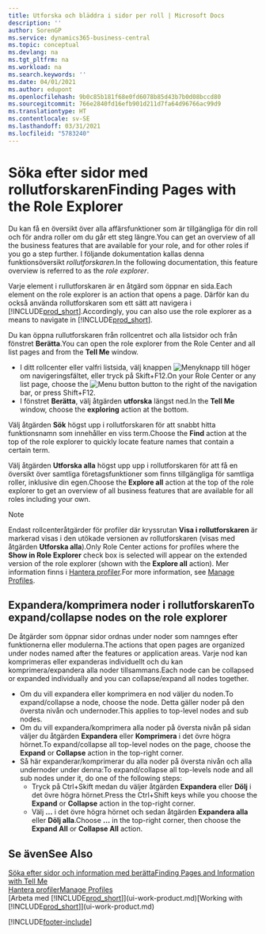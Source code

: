 ```yaml
---
title: Utforska och bläddra i sidor per roll | Microsoft Docs
description: ''
author: SorenGP
ms.service: dynamics365-business-central
ms.topic: conceptual
ms.devlang: na
ms.tgt_pltfrm: na
ms.workload: na
ms.search.keywords: ''
ms.date: 04/01/2021
ms.author: edupont
ms.openlocfilehash: 9b0c85b181f68e0fd6078b85d43b7b0d08bccd80
ms.sourcegitcommit: 766e2840fd16efb901d211d7fa64d96766ac99d9
ms.translationtype: HT
ms.contentlocale: sv-SE
ms.lasthandoff: 03/31/2021
ms.locfileid: "5783240"
---
```

# <a name="finding-pages-with-the-role-explorer"></a><span data-ttu-id="52744-102">Söka efter sidor med rollutforskaren</span><span class="sxs-lookup"><span data-stu-id="52744-102">Finding Pages with the Role Explorer</span></span>
<span data-ttu-id="52744-103">Du kan få en översikt över alla affärsfunktioner som är tillgängliga för din roll och för andra roller om du går ett steg längre.</span><span class="sxs-lookup"><span data-stu-id="52744-103">You can get an overview of all the business features that are available for your role, and for other roles if you go a step further.</span></span> <span data-ttu-id="52744-104">I följande dokumentation kallas denna funktionsöversikt *rollutforskaren.*</span><span class="sxs-lookup"><span data-stu-id="52744-104">In the following documentation, this feature overview is referred to as the *role explorer*.</span></span>

<span data-ttu-id="52744-105">Varje element i rullutforskaren är en åtgärd som öppnar en sida.</span><span class="sxs-lookup"><span data-stu-id="52744-105">Each element on the role explorer is an action that opens a page.</span></span> <span data-ttu-id="52744-106">Därför kan du också använda rollutforskaren som ett sätt att navigera i [!INCLUDE[prod_short](includes/prod_short.md)].</span><span class="sxs-lookup"><span data-stu-id="52744-106">Accordingly, you can also use the role explorer as a means to navigate in [!INCLUDE[prod_short](includes/prod_short.md)].</span></span>

<span data-ttu-id="52744-107">Du kan öppna rullutforskaren från rollcentret och alla listsidor och från fönstret **Berätta**.</span><span class="sxs-lookup"><span data-stu-id="52744-107">You can open the role explorer from the Role Center and all list pages and from the **Tell Me** window.</span></span>

- <span data-ttu-id="52744-108">I ditt rollcenter eller valfri listsida, välj knappen ![Menyknapp](media/ui_menu_button.png "Menyknapp") till höger om navigeringsfältet, eller tryck på Skift+F12.</span><span class="sxs-lookup"><span data-stu-id="52744-108">On your Role Center or any list page, choose the ![Menu button](media/ui_menu_button.png "Menu button") button to the right of the navigation bar, or press Shift+F12.</span></span>
- <span data-ttu-id="52744-109">I fönstret **Berätta**, välj åtgärden **utforska** längst ned.</span><span class="sxs-lookup"><span data-stu-id="52744-109">In the **Tell Me** window, choose the **exploring** action at the bottom.</span></span>

<span data-ttu-id="52744-110">Välj åtgärden **Sök** högst upp i rollutforskaren för att snabbt hitta funktionsnamn som innehåller en viss term.</span><span class="sxs-lookup"><span data-stu-id="52744-110">Choose the **Find** action at the top of the role explorer to quickly locate feature names that contain a certain term.</span></span>

<span data-ttu-id="52744-111">Välj åtgärden **Utforska alla** högst upp upp i rollutforskaren för att få en översikt över samtliga företagsfunktioner som finns tillgängliga för samtliga roller, inklusive din egen.</span><span class="sxs-lookup"><span data-stu-id="52744-111">Choose the **Explore all** action at the top of the role explorer to get an overview of all business features that are available for all roles including your own.</span></span>

> [!NOTE]
> <span data-ttu-id="52744-112">Endast rollcenteråtgärder för profiler där kryssrutan **Visa i rollutforskaren** är markerad visas i den utökade versionen av rollutforskaren (visas med åtgärden **Utforska alla**).</span><span class="sxs-lookup"><span data-stu-id="52744-112">Only Role Center actions for profiles where the **Show in Role Explorer** check box is selected will appear on the extended version of the role explorer (shown with the **Explore all** action).</span></span> <span data-ttu-id="52744-113">Mer information finns i [Hantera profiler](admin-users-profiles-roles.md).</span><span class="sxs-lookup"><span data-stu-id="52744-113">For more information, see [Manage Profiles](admin-users-profiles-roles.md).</span></span>

## <a name="to-expandcollapse-nodes-on-the-role-explorer"></a><span data-ttu-id="52744-114">Expandera/komprimera noder i rollutforskaren</span><span class="sxs-lookup"><span data-stu-id="52744-114">To expand/collapse nodes on the role explorer</span></span>
<span data-ttu-id="52744-115">De åtgärder som öppnar sidor ordnas under noder som namnges efter funktionerna eller modulerna.</span><span class="sxs-lookup"><span data-stu-id="52744-115">The actions that open pages are organized under nodes named after the features or application areas.</span></span> <span data-ttu-id="52744-116">Varje nod kan komprimeras eller expanderas individuellt och du kan komprimera/expandera alla noder tillsammans.</span><span class="sxs-lookup"><span data-stu-id="52744-116">Each node can be collapsed or expanded individually and you can collapse/expand all nodes together.</span></span>

- <span data-ttu-id="52744-117">Om du vill expandera eller komprimera en nod väljer du noden.</span><span class="sxs-lookup"><span data-stu-id="52744-117">To expand/collapse a node, choose the node.</span></span> <span data-ttu-id="52744-118">Detta gäller noder på den översta nivån och undernoder.</span><span class="sxs-lookup"><span data-stu-id="52744-118">This applies to top-level nodes and sub nodes.</span></span>
- <span data-ttu-id="52744-119">Om du vill expandera/komprimera alla noder på översta nivån på sidan väljer du åtgärden **Expandera** eller **Komprimera** i det övre högra hörnet.</span><span class="sxs-lookup"><span data-stu-id="52744-119">To expand/collapse all top-level nodes on the page, choose the **Expand** or **Collapse** action in the top-right corner.</span></span>
- <span data-ttu-id="52744-120">Så här expanderar/komprimerar du alla noder på översta nivån och alla undernoder under denna:</span><span class="sxs-lookup"><span data-stu-id="52744-120">To expand/collapse all top-levels node and all sub nodes under it, do one of the following steps:</span></span>
    - <span data-ttu-id="52744-121">Tryck på Ctrl+Skift medan du väljer åtgärden **Expandera** eller **Dölj** i det övre högra hörnet.</span><span class="sxs-lookup"><span data-stu-id="52744-121">Press the Ctrl+Shift keys while you choose the **Expand** or **Collapse** action in the top-right corner.</span></span>
    - <span data-ttu-id="52744-122">Välj **...** i det övre högra hörnet och sedan åtgärden **Expandera alla** eller **Dölj alla**.</span><span class="sxs-lookup"><span data-stu-id="52744-122">Choose **...** in the top-right corner, then choose the **Expand All** or **Collapse All** action.</span></span>

## <a name="see-also"></a><span data-ttu-id="52744-123">Se även</span><span class="sxs-lookup"><span data-stu-id="52744-123">See Also</span></span>
[<span data-ttu-id="52744-124">Söka efter sidor och information med berätta</span><span class="sxs-lookup"><span data-stu-id="52744-124">Finding Pages and Information with Tell Me</span></span>](ui-search.md)  
[<span data-ttu-id="52744-125">Hantera profiler</span><span class="sxs-lookup"><span data-stu-id="52744-125">Manage Profiles</span></span>](admin-users-profiles-roles.md)  
<span data-ttu-id="52744-126">[Arbeta med [!INCLUDE[prod_short](includes/prod_short.md)]](ui-work-product.md)</span><span class="sxs-lookup"><span data-stu-id="52744-126">[Working with [!INCLUDE[prod_short](includes/prod_short.md)]](ui-work-product.md)</span></span>


[!INCLUDE[footer-include](includes/footer-banner.md)]